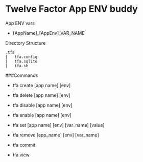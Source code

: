 # Twelve Factor App ENV buddy

App ENV vars
* [AppName]_[AppEnv]_VAR_NAME

Directory Structure
```
.tfa
|   tfa.config
|   tfa.sqlite
|   tfa.sh
```

###Commands
* tfa create [app name] [env]
* tfa delete [app name] [env]

* tfa disable [app name] [env]
* tfa enable [app name] [env]

* tfa set [app name] [env] [var_name] [value]
* tfa remove [app_name] [env] [var_name]

* tfa commit

* tfa view
